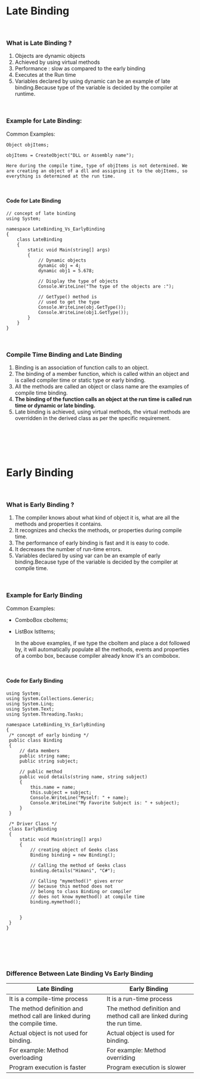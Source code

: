 # Late Binding

<br/>

   ### What is Late Binding ?
   1.  Objects are dynamic objects
   2.  Achieved by using virtual methods
   3.  Performance : slow as compared to the early binding
   4.  Executes at the Run time
   5.  Variables declared by using dynamic can be an example of late binding.Because type of the variable is decided by the compiler at runtime.
   
   <br/>


### Example for Late Binding:
Common Examples:

`Object objItems;`

`objItems = CreateObject("DLL or Assembly name");`

    Here during the compile time, type of objItems is not determined. We are creating an object of a dll and assigning it to the objItems, so everything is determined at the run time.

   <br/>

   #### Code for Late Binding

```
// concept of late binding
using System;

namespace LateBinding_Vs_EarlyBinding
{
    class LateBinding
    {
        static void Main(string[] args)
        {
            // Dynamic objects
            dynamic obj = 4;
            dynamic obj1 = 5.678;

            // Display the type of objects
            Console.WriteLine("The type of the objects are :");

            // GetType() method is 
            // used to get the type
            Console.WriteLine(obj.GetType());
            Console.WriteLine(obj1.GetType());
        }
    }
}

```
<br/>

   ### Compile Time Binding and Late Binding
   1. Binding is an association of function calls to an object.
   2. The binding of a member function, which is called within an object and is called compiler time or static type or early binding.
   3. All the methods are called an object or class name are the examples of compile time binding.
   4. **The binding of the function calls an object at the run time is called run time or dynamic or late binding.**
   5. Late binding is achieved, using virtual methods, the virtual methods are overridden in the derived class as per the specific requirement.

<br/>
<br/>
<br/>
<br/>

# Early Binding

<br/>

   ### What is Early Binding ?
   1. The compiler knows about what kind of object it is, what are all the methods and properties it contains.
   2. It recognizes and checks the methods, or properties  during compile time.
   3. The performance of early binding is fast and it is easy to code.
   4. It decreases the number of run-time errors.
   5. Variables declared by using var can be an example of early binding.Because type of the variable is decided by the compiler at compile time.

 <br/>

### Example for Early Binding

Common Examples:

- ComboBox cboItems;

- ListBox lstItems;
  
    In the above examples, if we type the cboItem and place a dot followed by, it will automatically populate all the methods, events and properties of a combo box, because compiler already know it's an combobox.

 <br/>

   #### Code for Early Binding

   ```
using System;
using System.Collections.Generic;
using System.Linq;
using System.Text;
using System.Threading.Tasks;

namespace LateBinding_Vs_EarlyBinding
{
    /* concept of early binding */
    public class Binding
    {
        // data members
        public string name;
        public string subject;

        // public method
        public void details(string name, string subject)
        {
            this.name = name;
            this.subject = subject;
            Console.WriteLine("Myself: " + name);
            Console.WriteLine("My Favorite Subject is: " + subject);
        }
    }
    
    /* Driver Class */
    class EarlyBinding
    {
        static void Main(string[] args)
        {
            // creating object of Geeks class
            Binding binding = new Binding();

            // Calling the method of Geeks class
            binding.details("Himani", "C#");

            // Calling "mymethod()" gives error
            // because this method does not
            // belong to class Binding or compiler
            // does not know mymethod() at compile time
            binding.mymethod();


        }
    }
}

   ```

<br/>
<br/>
<br/>
<br/>

### Difference Between Late Binding Vs Early Binding

|Late Binding|Early Binding|
|------------|-------------|
|It is a compile-time process|It is a run-time process|
|The method definition and method call are linked during the compile time.|The method definition and method call are linked during the run time.|
|Actual object is not used for binding.|Actual object is used for binding.|
|For example: Method overloading|For example: Method overriding|
|Program execution is faster|Program execution is slower|
